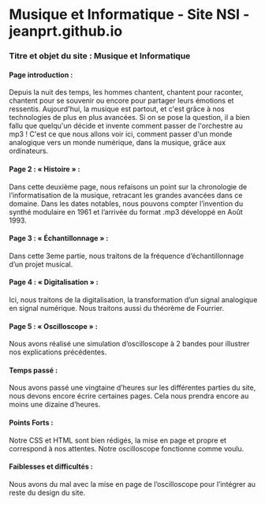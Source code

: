 # Musique et Informatique - Site NSI - jeanprt.github.io

### Titre et objet du site : Musique et Informatique

#### Page introduction : 

Depuis la nuit des temps, les hommes chantent, chantent pour raconter, chantent pour se souvenir ou encore pour partager leurs émotions et ressentis. Aujourd'hui, la musique est partout, et c'est grâce à nos technologies de plus en plus avancées. Si on se pose la question, il a bien fallu que quelqu'un décide et invente comment passer de l'orchestre au mp3 ! C'est ce que nous allons voir ici, comment passer d'un monde analogique vers un monde numérique, dans la musique, grâce aux ordinateurs.

#### Page 2 : « Histoire » :

Dans cette deuxième page, nous refaisons un point sur la chronologie de l’informatisation de la musique, retracant les grandes avancées dans ce domaine. Dans les dates notables, nous pouvons compter l’invention du synthé modulaire en 1961 et l’arrivée du format .mp3 développé en Août 1993.

#### Page 3 : « Échantillonnage » :

Dans cette 3eme partie, nous traitons de la fréquence d’échantillonnage d’un projet musical.

#### Page 4 : « Digitalisation » :

Ici, nous traitons de la digitalisation, la transformation d’un signal analogique en signal numérique. Nous traitons aussi du théorème de Fourrier.

#### Page 5 : « Oscilloscope » :

Nous avons réalisé une simulation d’oscilloscope à 2 bandes pour illustrer nos explications précédentes.

#### Temps passé : 

Nous avons passé une vingtaine d’heures sur les différentes parties du site, nous devons encore écrire certaines pages. Cela nous prendra encore au moins une dizaine d’heures.

#### Points Forts : 

Notre CSS et HTML sont bien rédigés, la mise en page et propre et correspond à nos attentes. Notre oscilloscope fonctionne comme voulu.

#### Faiblesses et difficultés : 
Nous avons du mal avec la mise en page de l’oscilloscope pour l’intégrer au reste du design du site.
